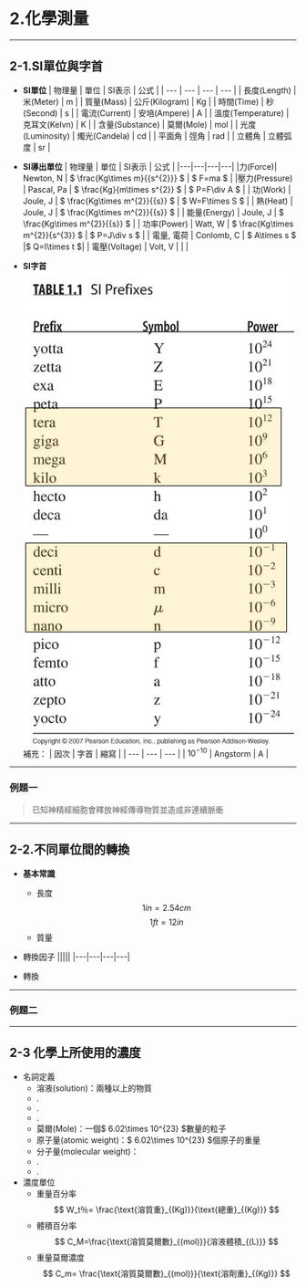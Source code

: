# 2.化學測量

---

## 2-1.SI單位與字首

* **SI單位**
  | 物理量 | 單位 | SI表示 | 公式 |
  | --- | --- | --- | --- |
  | 長度(Length) | 米(Meter) | m |
  | 質量(Mass) | 公斤(Kilogram) | Kg |
  | 時間(Time) | 秒(Second) | s |
  | 電流(Current) | 安培(Ampere) | A |
  | 溫度(Temperature) | 克耳文(Kelvn) | K |
  | 含量(Substance) | 莫爾(Mole) | mol |
  | 光度(Luminosity) | 燭光(Candela) | cd |
  | 平面角 | 弳角 | rad |
  | 立體角 | 立體弧度 | sr |

* **SI導出單位**
  | 物理量 | 單位 | SI表示 | 公式 |
  |---|---|---|---|
  |力(Force)| Newton, N | $ \frac{Kg\times m}{{s^{2}}} $ | $ F=ma $ |
  |壓力(Pressure) | Pascal, Pa | $ \frac{Kg}{m\times s^{2}} $ | $ P=F\div A $ |
  | 功(Work) | Joule, J | $ \frac{Kg\times m^{2}}{{s}} $ | $ W=F\times S $ | <!-- S是位移 -->
  | 熱(Heat) | Joule, J | $ \frac{Kg\times m^{2}}{{s}} $ |
  | 能量(Energy) | Joule, J | $ \frac{Kg\times m^{2}}{{s}} $ |
  | 功率(Power) | Watt, W | $ \frac{Kg\times m^{2}}{s^{3}} $ | $ P=J\div s $ |
  | 電量, 電荷 | Conlomb, C | $ A\times s $ |$ Q=I\times t $|
  | 電壓(Voltage) | Volt, V |  |  |

* **SI字首**
  ![SI字首](../1.3物理/Picture/螢幕快照%202022-09-21%2010-42-03.png)
  補充：
  | 因次 | 字首 | 縮寫 |
  | --- | --- | --- |
  | $10^{-10}$ | Angstorm | A |

---

### 例題一

>已知神精經細胞會釋放神經傳導物質並造成非連續脈衝

---

## 2-2.不同單位間的轉換

* **基本常識**
  * 長度
    $$ 1 in= 2.54 cm $$ $$ 1 ft=12 in $$
  * 質量
    $$  $$

* 轉換因子
  |||||
  |---|---|---|---|

* 轉換

---

### 例題二

---

## 2-3 化學上所使用的濃度

* 名詞定義
  * 溶液(solution)：兩種以上的物質
  * .
  * .
  * .
  * 莫爾(Mole)：一個$ 6.02\times 10^{23} $數量的粒子
  * 原子量(atomic weight)：$ 6.02\times 10^{23} $個原子的重量
  * 分子量(molecular weight)：
  * .
  * .
* 濃度單位
  * 重量百分率
    $$ W_t％= \frac{\text{溶質重}_{(Kg)}}{\text{總重}_{(Kg)}} $$
  * 體積百分率
    $$ C_M=\frac{\text{溶質莫爾數}_{(mol)}}{溶液體積_{(L)}} $$
  * 重量莫爾濃度
    $$ C_m= \frac{\text{溶質莫爾數}_{(mol)}}{\text{溶劑重}_{(Kg)}} $$
